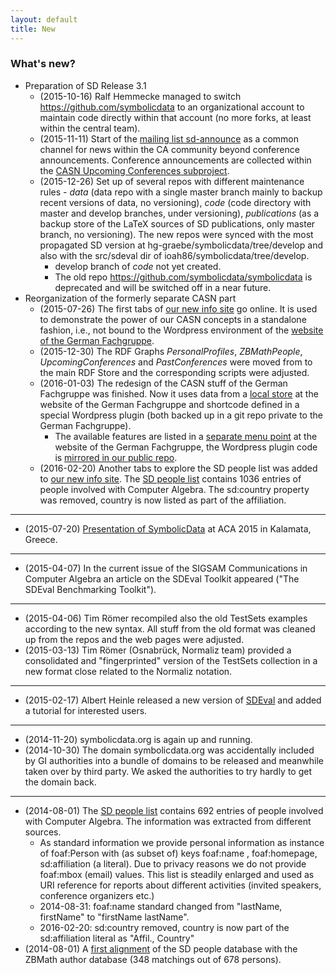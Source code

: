 ```yaml
---
layout: default
title: New
---
```


### What's new?

-   Preparation of SD Release 3.1
    -   (2015-10-16) Ralf Hemmecke managed to switch <https://github.com/symbolicdata> to an organizational account to maintain code directly within that account (no more forks, at least within the central team).
    -   (2015-11-11) Start of the [mailing list sd-announce](http://lists.informatik.uni-leipzig.de/mailman/listinfo/sd-announce) as a common channel for news within the CA community beyond conference announcements. Conference announcements are collected within the [CASN Upcoming Conferences subproject](CASN "wikilink").
    -   (2015-12-26) Set up of several repos with different maintenance rules - *data* (data repo with a single master branch mainly to backup recent versions of data, no versioning), *code* (code directory with master and develop branches, under versioning), *publications* (as a backup store of the LaTeX sources of SD publications, only master branch, no versioning). The new repos were synced with the most propagated SD version at hg-graebe/symbolicdata/tree/develop and also with the src/sdeval dir of ioah86/symbolicdata/tree/develop.
        -   develop branch of *code* not yet created.
        -   The old repo <https://github.com/symbolicdata/symbolicdata> is deprecated and will be switched off in a near future.
-   Reorganization of the formerly separate CASN part
    -   (2015-07-26) The first tabs of [our new info site](http://symbolicdata.org/info) go online. It is used to demonstrate the power of our CASN concepts in a standalone fashion, i.e., not bound to the Wordpress environment of the [website of the German Fachgruppe](http://www.fachgruppe-computeralgebra.de/symbolicdata/).
    -   (2015-12-30) The RDF Graphs *PersonalProfiles*, *ZBMathPeople*, *UpcomingConferences* and *PastConferences* were moved from to the main RDF Store and the corresponding scripts were adjusted.
    -   (2016-01-03) The redesign of the CASN stuff of the German Fachgruppe was finished. Now it uses data from a [local store](http://www.fachgruppe-computeralgebra.de/rdf/) at the website of the German Fachgruppe and shortcode defined in a special Wordpress plugin (both backed up in a git repo private to the German Fachgruppe).
        -   The available features are listed in a [separate menu point](http://www.fachgruppe-computeralgebra.de/symbolicdata/) at the website of the German Fachgruppe, the Wordpress plugin code is [mirrored in our public repo](https://github.com/symbolicdata/web/tree/master/casn-plugin).
    -   (2016-02-20) Another tabs to explore the SD people list was added to [our new info site](http://symbolicdata.org/info). The [SD people list](http://symbolicdata.org/Data/People/) contains 1036 entries of people involved with Computer Algebra. The sd:country property was removed, country is now listed as part of the affiliation.

* * * * *

-   (2015-07-20) [Presentation of SymbolicData](Publications "wikilink") at ACA 2015 in Kalamata, Greece.

* * * * *

-   (2015-04-07) In the current issue of the SIGSAM Communications in Computer Algebra an article on the SDEval Toolkit appeared ("The SDEval Benchmarking Toolkit").

* * * * *

-   (2015-04-06) Tim Römer recompiled also the old TestSets examples according to the new syntax. All stuff from the old format was cleaned up from the repos and the web pages were adjusted.
-   (2015-03-13) Tim Römer (Osnabrück, Normaliz team) provided a consolidated and "fingerprinted" version of the TestSets collection in a new format close related to the Normaliz notation.

* * * * *

-   (2015-02-17) Albert Heinle released a new version of [SDEval](SDEval "wikilink") and added a tutorial for interested users.

* * * * *

-   (2014-11-20) symbolicdata.org is again up and running.
-   (2014-10-30) The domain symbolicdata.org was accidentally included by GI authorities into a bundle of domains to be released and meanwhile taken over by third party. We asked the authorities to try hardly to get the domain back.

* * * * *

-   (2014-08-01) The [SD people list](http://symbolicdata.org/Data/People/) contains 692 entries of people involved with Computer Algebra. The information was extracted from different sources.
    -   As standard information we provide personal information as instance of foaf:Person with (as subset of) keys foaf:name , foaf:homepage, sd:affiliation (a literal). Due to privacy reasons we do not provide foaf:mbox (email) values. This list is steadily enlarged and used as URI reference for reports about different activities (invited speakers, conference organizers etc.)
    -   2014-08-31: foaf:name standard changed from "lastName, firstName" to "firstName lastName".
    -   2016-02-20: sd:country removed, country is now part of the sd:affiliation literal as "Affil., Country"
-   (2014-08-01) A [first alignment](http://symbolicdata.org/Data/ZBMathPeople/) of the SD people database with the ZBMath author database (348 matchings out of 678 persons).

